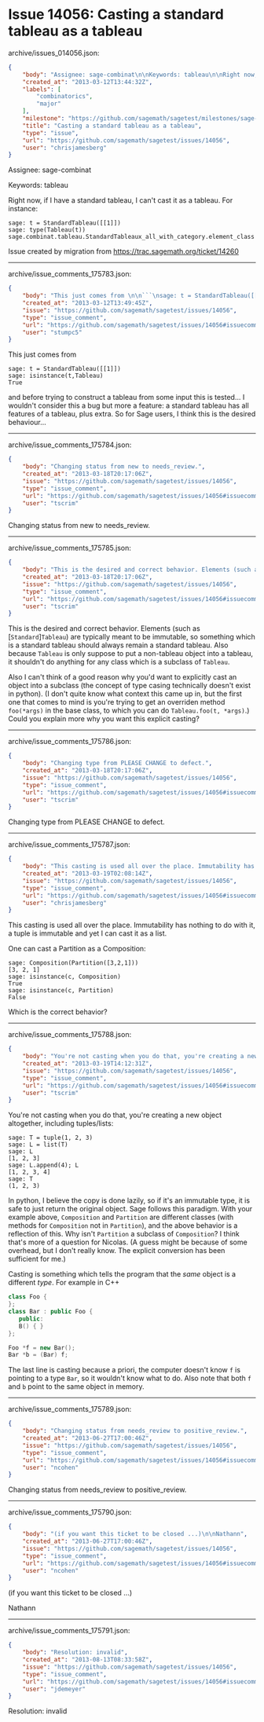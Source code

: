 # Issue 14056: Casting a standard tableau as a tableau

archive/issues_014056.json:
```json
{
    "body": "Assignee: sage-combinat\n\nKeywords: tableau\n\nRight now, if I have a standard tableau, I can't cast it as a tableau. For instance:\n\n\n```\nsage: t = StandardTableau([[1]])\nsage: type(Tableau(t))\nsage.combinat.tableau.StandardTableaux_all_with_category.element_class\n```\n\n\nIssue created by migration from https://trac.sagemath.org/ticket/14260\n\n",
    "created_at": "2013-03-12T13:44:32Z",
    "labels": [
        "combinatorics",
        "major"
    ],
    "milestone": "https://github.com/sagemath/sagetest/milestones/sage-duplicate/invalid/wontfix",
    "title": "Casting a standard tableau as a tableau",
    "type": "issue",
    "url": "https://github.com/sagemath/sagetest/issues/14056",
    "user": "chrisjamesberg"
}
```
Assignee: sage-combinat

Keywords: tableau

Right now, if I have a standard tableau, I can't cast it as a tableau. For instance:


```
sage: t = StandardTableau([[1]])
sage: type(Tableau(t))
sage.combinat.tableau.StandardTableaux_all_with_category.element_class
```


Issue created by migration from https://trac.sagemath.org/ticket/14260





---

archive/issue_comments_175783.json:
```json
{
    "body": "This just comes from \n\n```\nsage: t = StandardTableau([[1]])\nsage: isinstance(t,Tableau)\nTrue\n```\n\nand before trying to construct a tableau from some input this is tested... I wouldn't consider this a bug but more a feature: a standard tableau has all features of a tableau, plus extra. So for Sage users, I think this is the desired behaviour...",
    "created_at": "2013-03-12T13:49:45Z",
    "issue": "https://github.com/sagemath/sagetest/issues/14056",
    "type": "issue_comment",
    "url": "https://github.com/sagemath/sagetest/issues/14056#issuecomment-175783",
    "user": "stumpc5"
}
```

This just comes from 

```
sage: t = StandardTableau([[1]])
sage: isinstance(t,Tableau)
True
```

and before trying to construct a tableau from some input this is tested... I wouldn't consider this a bug but more a feature: a standard tableau has all features of a tableau, plus extra. So for Sage users, I think this is the desired behaviour...



---

archive/issue_comments_175784.json:
```json
{
    "body": "Changing status from new to needs_review.",
    "created_at": "2013-03-18T20:17:06Z",
    "issue": "https://github.com/sagemath/sagetest/issues/14056",
    "type": "issue_comment",
    "url": "https://github.com/sagemath/sagetest/issues/14056#issuecomment-175784",
    "user": "tscrim"
}
```

Changing status from new to needs_review.



---

archive/issue_comments_175785.json:
```json
{
    "body": "This is the desired and correct behavior. Elements (such as [`Standard`]`Tableau`) are typically meant to be immutable, so something which is a standard tableau should always remain a standard tableau. Also because `Tableau` is only suppose to put a non-tableau object into a tableau, it shouldn't do anything for any class which is a subclass of `Tableau`.\n\nAlso I can't think of a good reason why you'd want to explicitly cast an object into a subclass (the concept of type casing technically doesn't exist in python). (I don't quite know what context this came up in, but the first one that comes to mind is you're trying to get an overriden method `foo(*args)` in the base class, to which you can do `Tableau.foo(t, *args)`.) Could you explain more why you want this explicit casting?",
    "created_at": "2013-03-18T20:17:06Z",
    "issue": "https://github.com/sagemath/sagetest/issues/14056",
    "type": "issue_comment",
    "url": "https://github.com/sagemath/sagetest/issues/14056#issuecomment-175785",
    "user": "tscrim"
}
```

This is the desired and correct behavior. Elements (such as [`Standard`]`Tableau`) are typically meant to be immutable, so something which is a standard tableau should always remain a standard tableau. Also because `Tableau` is only suppose to put a non-tableau object into a tableau, it shouldn't do anything for any class which is a subclass of `Tableau`.

Also I can't think of a good reason why you'd want to explicitly cast an object into a subclass (the concept of type casing technically doesn't exist in python). (I don't quite know what context this came up in, but the first one that comes to mind is you're trying to get an overriden method `foo(*args)` in the base class, to which you can do `Tableau.foo(t, *args)`.) Could you explain more why you want this explicit casting?



---

archive/issue_comments_175786.json:
```json
{
    "body": "Changing type from PLEASE CHANGE to defect.",
    "created_at": "2013-03-18T20:17:06Z",
    "issue": "https://github.com/sagemath/sagetest/issues/14056",
    "type": "issue_comment",
    "url": "https://github.com/sagemath/sagetest/issues/14056#issuecomment-175786",
    "user": "tscrim"
}
```

Changing type from PLEASE CHANGE to defect.



---

archive/issue_comments_175787.json:
```json
{
    "body": "This casting is used all over the place. Immutability has nothing to do with it, a tuple is immutable and yet I can cast it as a list.\n\nOne can cast a Partition as a Composition:\n\n\n```\nsage: Composition(Partition([3,2,1]))\n[3, 2, 1]\nsage: isinstance(c, Composition)\nTrue\nsage: isinstance(c, Partition)\nFalse\n```\n\n\nWhich is the correct behavior?",
    "created_at": "2013-03-19T02:08:14Z",
    "issue": "https://github.com/sagemath/sagetest/issues/14056",
    "type": "issue_comment",
    "url": "https://github.com/sagemath/sagetest/issues/14056#issuecomment-175787",
    "user": "chrisjamesberg"
}
```

This casting is used all over the place. Immutability has nothing to do with it, a tuple is immutable and yet I can cast it as a list.

One can cast a Partition as a Composition:


```
sage: Composition(Partition([3,2,1]))
[3, 2, 1]
sage: isinstance(c, Composition)
True
sage: isinstance(c, Partition)
False
```


Which is the correct behavior?



---

archive/issue_comments_175788.json:
```json
{
    "body": "You're not casting when you do that, you're creating a new object altogether, including tuples/lists:\n\n```\nsage: T = tuple(1, 2, 3)\nsage: L = list(T)\nsage: L\n[1, 2, 3]\nsage: L.append(4); L\n[1, 2, 3, 4]\nsage: T\n(1, 2, 3)\n```\n\nIn python, I believe the copy is done lazily, so if it's an immutable type, it is safe to just return the original object. Sage follows this paradigm. With your example above, `Composition` and `Partition` are different classes (with methods for `Composition` not in `Partition`), and the above behavior is a reflection of this. Why isn't `Partition` a subclass of `Composition`? I think that's more of a question for Nicolas. (A guess might be because of some overhead, but I don't really know. The explicit conversion has been sufficient for me.)\n\nCasting is something which tells the program that the *same* object is a different *type*. For example in C++\n\n```c++\nclass Foo {\n};\nclass Bar : public Foo {\n   public:\n   B() { }\n};\n\nFoo *f = new Bar();\nBar *b = (Bar) f;\n```\n\nThe last line is casting because a priori, the computer doesn't know `f` is pointing to a type `Bar`, so it wouldn't know what to do. Also note that both `f` and `b` point to the same object in memory.",
    "created_at": "2013-03-19T14:12:31Z",
    "issue": "https://github.com/sagemath/sagetest/issues/14056",
    "type": "issue_comment",
    "url": "https://github.com/sagemath/sagetest/issues/14056#issuecomment-175788",
    "user": "tscrim"
}
```

You're not casting when you do that, you're creating a new object altogether, including tuples/lists:

```
sage: T = tuple(1, 2, 3)
sage: L = list(T)
sage: L
[1, 2, 3]
sage: L.append(4); L
[1, 2, 3, 4]
sage: T
(1, 2, 3)
```

In python, I believe the copy is done lazily, so if it's an immutable type, it is safe to just return the original object. Sage follows this paradigm. With your example above, `Composition` and `Partition` are different classes (with methods for `Composition` not in `Partition`), and the above behavior is a reflection of this. Why isn't `Partition` a subclass of `Composition`? I think that's more of a question for Nicolas. (A guess might be because of some overhead, but I don't really know. The explicit conversion has been sufficient for me.)

Casting is something which tells the program that the *same* object is a different *type*. For example in C++

```c++
class Foo {
};
class Bar : public Foo {
   public:
   B() { }
};

Foo *f = new Bar();
Bar *b = (Bar) f;
```

The last line is casting because a priori, the computer doesn't know `f` is pointing to a type `Bar`, so it wouldn't know what to do. Also note that both `f` and `b` point to the same object in memory.



---

archive/issue_comments_175789.json:
```json
{
    "body": "Changing status from needs_review to positive_review.",
    "created_at": "2013-06-27T17:00:46Z",
    "issue": "https://github.com/sagemath/sagetest/issues/14056",
    "type": "issue_comment",
    "url": "https://github.com/sagemath/sagetest/issues/14056#issuecomment-175789",
    "user": "ncohen"
}
```

Changing status from needs_review to positive_review.



---

archive/issue_comments_175790.json:
```json
{
    "body": "(if you want this ticket to be closed ...)\n\nNathann",
    "created_at": "2013-06-27T17:00:46Z",
    "issue": "https://github.com/sagemath/sagetest/issues/14056",
    "type": "issue_comment",
    "url": "https://github.com/sagemath/sagetest/issues/14056#issuecomment-175790",
    "user": "ncohen"
}
```

(if you want this ticket to be closed ...)

Nathann



---

archive/issue_comments_175791.json:
```json
{
    "body": "Resolution: invalid",
    "created_at": "2013-08-13T08:33:58Z",
    "issue": "https://github.com/sagemath/sagetest/issues/14056",
    "type": "issue_comment",
    "url": "https://github.com/sagemath/sagetest/issues/14056#issuecomment-175791",
    "user": "jdemeyer"
}
```

Resolution: invalid
